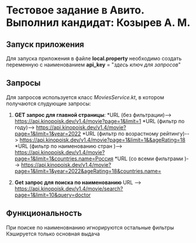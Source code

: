 # Тестовое задание в Авито. Выполнил кандидат: Козырев А. М.


## Запуск приложения
Для запуска приложения в файле **local.property** необходимо создать переменную с наименованием 
**api_key** = "*здесь ключ для запросов*"

## Запросы
Для запросов используется класс *MoviesService.kt*, в котором получаются слудующие запросы: 
1. **GET запрос для главной страницы**: 
   *URL (без фильтрации)--> https://api.kinopoisk.dev/v1.4/movie?page=1&limit=1
   *URL (фильтр по году)--> https://api.kinopoisk.dev/v1.4/movie?page=1&limit=1&year=2022
   *URL (фильтр по возрастному рейтингу)--> https://api.kinopoisk.dev/v1.4/movie?page=1&limit=1&&ageRating=18
   *URL (фильтр по наименованию стран )--> https://api.kinopoisk.dev/v1.4/movie?page=1&limit=1&countries.name=Россия
   *URL (со всеми фильтрами )--> https://api.kinopoisk.dev/v1.4/movie?page=1&limit=1&year=2022&ageRating=18&countries.name=
 

2. **Get запрос для поиска по наименованию** 
   URL --> https://api.kinopoisk.dev/v1.4/movie/search?page=1&limit=10&query=doctor



## Функциональность
При поиске по наименовнанию игнорируются остальные фильтры
Кэшируется только основная выдача